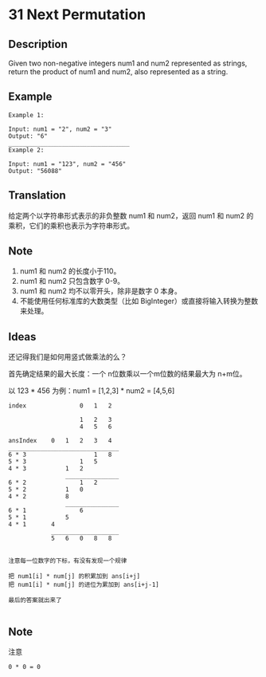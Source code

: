 # 31 Next Permutation 
## Description
Given two non-negative integers num1 and num2 represented as strings, return the product of num1 and num2, also represented as a string.
## Example
```$xslt
Example 1:

Input: num1 = "2", num2 = "3"
Output: "6"
__________________________________
Example 2:

Input: num1 = "123", num2 = "456"
Output: "56088"
```
## Translation
给定两个以字符串形式表示的非负整数 num1 和 num2，返回 num1 和 num2 的乘积，它们的乘积也表示为字符串形式。

## Note
1. num1 和 num2 的长度小于110。
2. num1 和 num2 只包含数字 0-9。
3. num1 和 num2 均不以零开头，除非是数字 0 本身。
4. 不能使用任何标准库的大数类型（比如 BigInteger）或直接将输入转换为整数来处理。
## Ideas
还记得我们是如何用竖式做乘法的么？

首先确定结果的最大长度：一个 n位数乘以一个m位数的结果最大为 n+m位。

以 123 * 456 为例：num1 = [1,2,3] * num2 = [4,5,6]
```
index               0   1   2

                    1   2   3
                    4   5   6

ansIndex    0   1   2   3   4
_______________________________      
6 * 3                   1   8
5 * 3               1   5
4 * 3           1   2
                _______________
6 * 2               1   2
5 * 2           1   0
4 * 2           8
                _______________
6 * 1               6
5 * 1           5
4 * 1       4
            ___________________
            5   6   0   8   8    


注意每一位数字的下标，有没有发现一个规律

把 num1[i] * num[j] 的积累加到 ans[i+j] 
把 num1[i] * num[j] 的进位为累加到 ans[i+j-1]

最后的答案就出来了
      
```
## Note

注意 
```
0 * 0 = 0
```